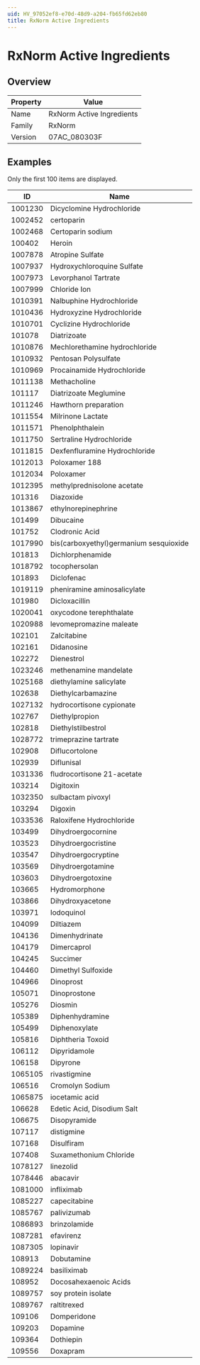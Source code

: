```yaml
---
uid: HV_97052ef8-e70d-48d9-a204-fb65fd62eb80
title: RxNorm Active Ingredients
---
```


# RxNorm Active Ingredients

## Overview

Property|Value
---|--- 
Name|RxNorm Active Ingredients 
Family|RxNorm 
Version|07AC_080303F

## Examples

Only the first 100 items are displayed. 

ID|Name
---|--- 
1001230|Dicyclomine Hydrochloride 
1002452|certoparin 
1002468|Certoparin sodium 
100402|Heroin 
1007878|Atropine Sulfate 
1007937|Hydroxychloroquine Sulfate 
1007973|Levorphanol Tartrate 
1007999|Chloride Ion 
1010391|Nalbuphine Hydrochloride 
1010436|Hydroxyzine Hydrochloride 
1010701|Cyclizine Hydrochloride 
101078|Diatrizoate 
1010876|Mechlorethamine hydrochloride 
1010932|Pentosan Polysulfate 
1010969|Procainamide Hydrochloride 
1011138|Methacholine 
101117|Diatrizoate Meglumine 
1011246|Hawthorn preparation 
1011554|Milrinone Lactate 
1011571|Phenolphthalein 
1011750|Sertraline Hydrochloride 
1011815|Dexfenfluramine Hydrochloride 
1012013|Poloxamer 188 
1012034|Poloxamer 
1012395|methylprednisolone acetate 
101316|Diazoxide 
1013867|ethylnorepinephrine 
101499|Dibucaine 
101752|Clodronic Acid 
1017990|bis(carboxyethyl)germanium sesquioxide 
101813|Dichlorphenamide 
1018792|tocophersolan 
101893|Diclofenac 
1019119|pheniramine aminosalicylate 
101980|Dicloxacillin 
1020041|oxycodone terephthalate 
1020988|levomepromazine maleate 
102101|Zalcitabine 
102161|Didanosine 
102272|Dienestrol 
1023246|methenamine mandelate 
1025168|diethylamine salicylate 
102638|Diethylcarbamazine 
1027132|hydrocortisone cypionate 
102767|Diethylpropion 
102818|Diethylstilbestrol 
1028772|trimeprazine tartrate 
102908|Diflucortolone 
102939|Diflunisal 
1031336|fludrocortisone 21-acetate 
103214|Digitoxin 
1032350|sulbactam pivoxyl 
103294|Digoxin 
1033536|Raloxifene Hydrochloride 
103499|Dihydroergocornine 
103523|Dihydroergocristine 
103547|Dihydroergocryptine 
103569|Dihydroergotamine 
103603|Dihydroergotoxine 
103665|Hydromorphone 
103866|Dihydroxyacetone 
103971|Iodoquinol 
104099|Diltiazem 
104136|Dimenhydrinate 
104179|Dimercaprol 
104245|Succimer 
104460|Dimethyl Sulfoxide 
104966|Dinoprost 
105071|Dinoprostone 
105276|Diosmin 
105389|Diphenhydramine 
105499|Diphenoxylate 
105816|Diphtheria Toxoid 
106112|Dipyridamole 
106158|Dipyrone 
1065105|rivastigmine 
106516|Cromolyn Sodium 
1065875|iocetamic acid 
106628|Edetic Acid, Disodium Salt 
106675|Disopyramide 
107117|distigmine 
107168|Disulfiram 
107408|Suxamethonium Chloride 
1078127|linezolid 
1078446|abacavir 
1081000|infliximab 
1085227|capecitabine 
1085767|palivizumab 
1086893|brinzolamide 
1087281|efavirenz 
1087305|lopinavir 
108913|Dobutamine 
1089224|basiliximab 
108952|Docosahexaenoic Acids 
1089757|soy protein isolate 
1089767|raltitrexed 
109106|Domperidone 
109203|Dopamine 
109364|Dothiepin 
109556|Doxapram